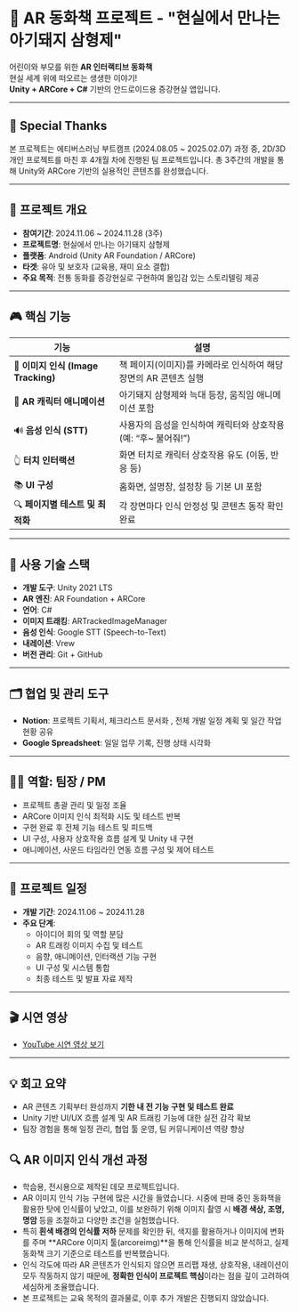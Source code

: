 # 🐷 AR 동화책 프로젝트 - "현실에서 만나는 아기돼지 삼형제"  

어린이와 부모를 위한 **AR 인터랙티브 동화책**  
현실 세계 위에 떠오르는 생생한 이야기!  
**Unity + ARCore + C#** 기반의 안드로이드용 증강현실 앱입니다.

---

## 🙌 Special Thanks

본 프로젝트는 에티버스러닝 부트캠프 (2024.08.05 ~ 2025.02.07) 과정 중,
2D/3D 개인 프로젝트를 마친 후 4개월 차에 진행된 팀 프로젝트입니다.
총 3주간의 개발을 통해 Unity와 ARCore 기반의 실용적인 콘텐츠를 완성했습니다.

---

## 📖 프로젝트 개요 
- **참여기간**:  2024.11.06 ~ 2024.11.28 (3주)
- **프로젝트명**: 현실에서 만나는 아기돼지 삼형제
- **플랫폼**: Android (Unity AR Foundation / ARCore)
- **타겟**: 유아 및 보호자 (교육용, 재미 요소 결합)
- **주요 목적**: 전통 동화를 증강현실로 구현하여 몰입감 있는 스토리텔링 제공

---

## 🎮 핵심 기능

| 기능 | 설명 |
|------|------|
| 📸 **이미지 인식 (Image Tracking)** | 책 페이지(이미지)를 카메라로 인식하여 해당 장면의 AR 콘텐츠 실행 |
| 🐷 **AR 캐릭터 애니메이션** | 아기돼지 삼형제와 늑대 등장, 움직임 애니메이션 포함 |
| 🔊 **음성 인식 (STT)** | 사용자의 음성을 인식하여 캐릭터와 상호작용 (예: “후~ 불어줘!”) |
| 👆 **터치 인터랙션** | 화면 터치로 캐릭터 상호작용 유도 (이동, 반응 등) |
| 📚 **UI 구성** | 홈화면, 설명창, 설정창 등 기본 UI 포함 |
| 🔍 **페이지별 테스트 및 최적화** | 각 장면마다 인식 안정성 및 콘텐츠 동작 확인 완료 |

---

## 🔧 사용 기술 스택

- **개발 도구**: Unity 2021 LTS
- **AR 엔진**: AR Foundation + ARCore
- **언어**: C#
- **이미지 트래킹**: ARTrackedImageManager
- **음성 인식**: Google STT (Speech-to-Text) 
- **내레이션**: Vrew
- **버전 관리**: Git + GitHub

---

## 🗂 협업 및 관리 도구
- **Notion**: 프로젝트 기획서, 체크리스트 문서화 , 전체 개발 일정 계획 및 일간 작업 현황 공유
- **Google Spreadsheet**: 일일 업무 기록, 진행 상태 시각화

---

## 👨‍💼 역할: 팀장 / PM
- 프로젝트 총괄 관리 및 일정 조율
- ARCore 이미지 인식 최적화 시도 및 테스트 반복
- 구현 완료 후 전체 기능 테스트 및 피드백
- UI 구성, 사용자 상호작용 흐름 설계 및 Unity 내 구현
- 애니메이션, 사운드 타임라인 연동 흐름 구성 및 제어 테스트

---

## 📆 프로젝트 일정

- **개발 기간**: 2024.11.06 ~ 2024.11.28  
- **주요 단계**:
  - 아이디어 회의 및 역할 분담
  - AR 트래킹 이미지 수집 및 테스트
  - 음향, 애니메이션, 인터랙션 기능 구현
  - UI 구성 및 시스템 통합
  - 최종 테스트 및 발표 자료 제작

---

## 🎬 시연 영상

- [YouTube 시연 영상 보기](https://youtu.be/fCQ7DFrzGPM)

---

## 💡 회고 요약
- AR 콘텐츠 기획부터 완성까지 **기한 내 전 기능 구현 및 테스트 완료**
- Unity 기반 UI/UX 흐름 설계 및 AR 트래킹 기능에 대한 실전 감각 확보
- 팀장 경험을 통해 일정 관리, 협업 툴 운영, 팀 커뮤니케이션 역량 향상

## 🔍 AR 이미지 인식 개선 과정

- 학습용, 전시용으로 제작된 데모 프로젝트입니다.
- AR 이미지 인식 기능 구현에 많은 시간을 들였습니다. 시중에 판매 중인 동화책을 활용한 탓에 인식률이 낮았고, 이를 보완하기 위해 이미지 촬영 시 **배경 색상, 조명, 명암** 등을 조절하고 다양한 조건을 실험했습니다.
- 특히 **흰색 배경의 인식률 저하** 문제를 확인한 뒤, 색지를 활용하거나 이미지에 변화를 주며 **ARCore 이미지 툴(arcoreimg)**을 통해 인식률을 비교 분석하고, 실제 동화책 크기 기준으로 테스트를 반복했습니다.
- 인식 각도에 따라 AR 콘텐츠가 인식되지 않으면 프리팹 재생, 상호작용, 내레이션이 모두 작동하지 않기 때문에, **정확한 인식이 프로젝트 핵심**이라는 점을 깊이 고려하여 세심하게 조율했습니다.
- 본 프로젝트는 교육 목적의 결과물로, 이후 추가 개발은 진행되지 않았습니다.
  
